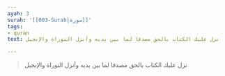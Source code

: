 ```yaml
---
ayah: 3
surah: '[[003-Surah|سورة]]'
tags:
- quran
text: نزل عليك الكتاب بالحق مصدقا لما بين يديه وأنزل التوراة والإنجيل

---
```

> نزل عليك الكتاب بالحق مصدقا لما بين يديه وأنزل التوراة والإنجيل
